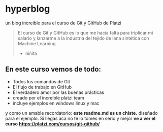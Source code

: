 # hyperblog
un blog increible para el curso de Git y GitHub de Platzi
> El curso de Git y GitHub es lo que me hacia falta para triplicar mi salario y lanzarme a la industria del tejido de lana sintética con Machine Learning
> - niñita

## En este curso vemos de todo:
* Todos los comandos de Git
* El flujo de trabajo en GitHub
* El verdadero amor por las buenas prácticas
* creado por el increible platzi team
* incluye ejemplos en windows linux y mac


y como un amable recordatorio: **este readme.md es un chiste.** diseñado para el ejemplo. Si llegas aca no te lo tomes en serio y mejor **ve a ver el curso** **https://platzi.com/cursos/git-github/**